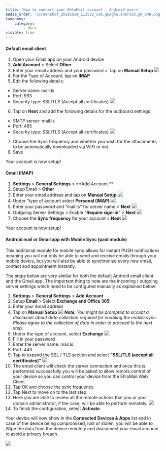 ```yaml
---
title: 'How to connect your EhloMail account - Android users'
media_order: 'Screenshot_20191014_113522_com.google.android.gm_640.png,Screenshot_20191014_113643_com.google.android.gm_640.png,Screenshot_20191014_113725_com.google.android.gm_640.png,Webp.net-resizeimage.png,Webp.net-resizeimage (1).png,Webp.net-resizeimage (2).png,Webp.net-resizeimage (3).png,Webp.net-resizeimage (4).png,Webp.net-resizeimage (5).png,google import.png,gmail import 2.PNG,google import3.png,Webp.net-resizeimage (6).png,Webp.net-resizeimage (7).png,Webp.net-resizeimage (8).png,connected devices.png,Webp.net-resizeimage (9).png'
taxonomy:
    category:
        - docs
visible: true
---
```


#### Default email client

1. Open your Email app on your Android device
2. **Add Account** > Select **Other**
3. Enter your email address and your password > Tap on **Manual Setup**
![](Webp.net-resizeimage%20%286%29.png)
4. For the Type of Account, tap on **IMAP**
5. Edit the following details: 
* Server name: mail.ls 
* Port: 993
* Security type: SSL/TLS (Accept all certificates)
![](Webp.net-resizeimage%20%287%29.png)
6. Tap on **Next** and add the following details for the outbound settings
* SMTP server: mail.ls
* Port: 465
* Security type: SSL/TLS (Accept all certificates)
![](Webp.net-resizeimage%20%288%29.png)
7. Choose the Sync frequency and whether you wish for the attachments to be automatically downloaded via WiFi or not 
8. Save

Your account is now setup!

#### Gmail (IMAP)

1. **Settings** > **General Settings** > **Add Account **
2. Setup Email > **Other**
3. Enter your email address and tap on **Manual Setup**
![](Webp.net-resizeimage.png)
4. Under "type of account select **Personal (IMAP)** 
![](Webp.net-resizeimage%20%281%29.png)
5. Enter your password and "mail.ls" for server name > **Next**
![](Webp.net-resizeimage%20%282%29.png)
6. Outgoing Server Settings > Enable "**Require sign-in**" > **Next**
![](Webp.net-resizeimage%20%283%29.png)
7. Choose the **Sync frequency** for your account > **Next**
![](Webp.net-resizeimage%20%284%29.png)

Your account is now setup!

#### Android mail or Gmail app with Mobile Sync (paid module)

This additional module for mobile sync allows for instant PUSH notifications meaning you will not only be able to send and receive emails through your mobile device, but you will also be able to synchronize every new email, contact and appointment instantly. 

The steps below are very similar for both the default Android email client and the Gmail app. The important thing to note are the incoming / outgoing server settings which need to be configured manually as explained below:

1. **Settings** > **General Settings** > **Add Account** 
2. Setup **Email** > Select **Exchange and Office 365**
3. Enter your email address 
4. Tap on **Manual Setup**
![](Webp.net-resizeimage.png)
_**Note**: You might be prompted to accept a disclaimer about data collection required for enabling the mobile sync. Please agree to the collection of data in order to proceed to the next step._
5. Under the type of account, select **Exchange** 
![](Webp.net-resizeimage%20%281%29.png)
6. Fill in your password
7. Enter the server name: mail.ls
8. Port: 443
9. Tap to expand the SSL / TLS section and select **"SSL/TLS (accept all certificates)"**
![](Webp.net-resizeimage%20%285%29.png)
8. The email client will check the server connection and once this is performed successfully you will be asked to allow remote control of your device so you can control your device from the EhloMail Web Client.
9. Tap OK and choose the sync frequency. 
10. Tap Next to move on to the last step.
11. Here you are able to review all the remote actions that you or your domain administrator, if the case, will be able to perform remotely. 
![](Webp.net-resizeimage%20%289%29.png) 
12. To finish the configuration, select **Activate**.  

Your device will now show in the **Connected Devices & Apps** list and in case of the device being compromised, lost or stolen, you will be able to Wipe the data from the device remotely and disconnect your email account to avoid a privacy breach. 

![](connected%20devices.png)
